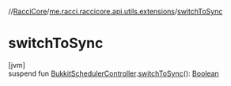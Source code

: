 //[RacciCore](../../index.md)/[me.racci.raccicore.api.utils.extensions](index.md)/[switchToSync](switch-to-sync.md)

# switchToSync

[jvm]\
suspend fun [BukkitSchedulerController](../me.racci.raccicore.skedule/-bukkit-scheduler-controller/index.md).[switchToSync](switch-to-sync.md)(): [Boolean](https://kotlinlang.org/api/latest/jvm/stdlib/kotlin/-boolean/index.html)
